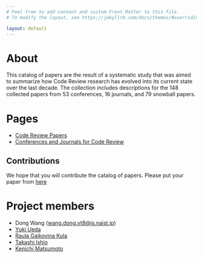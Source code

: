 ```yaml
---
# Feel free to add content and custom Front Matter to this file.
# To modify the layout, see https://jekyllrb.com/docs/themes/#overriding-theme-defaults

layout: default
---
```


# About

This catalog of papers are the result of a systematic study that was aimed to summarize how Code Review research has evolved into its current state over the last decade. The collection includes descriptions for the 148 collected papers from 53 conferences, 16 journals, and 79 snowball papers.

# Pages
* [Code Review Papers](https://naist-se.github.io/code-review/publications/)
* [Conferences and Journals for Code Review](https://naist-se.github.io/code-review/submissions.html)

## Contributions

We hope that you will contribute the catalog of papers. Please put your paper from [here](https://github.com/NAIST-SE/code-review.github.io/blob/master/docs/CONTRIBUTING.md#adding-your-PAPER)

# Project members

* Dong Wang (<wang.dong.vt8@is.naist.jp>)
* [Yuki Ueda](https://ikuyadeu.github.io/)
* [Raula Gaikovina Kula](https://raux.github.io/)
* [Takashi Ishio](https://takashi-ishio.github.io/)
* [Kenichi Matsumoto](http://isw3.naist.jp/~matumoto/)
